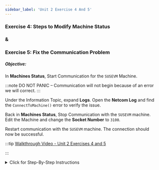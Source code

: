 ```yaml
---
sidebar_label: 'Unit 2 Exercise 4 And 5'
---
```


### Exercise 4: Steps to Modify Machine Status
### & 
### Exercise 5: Fix the Communication Problem

##### Objective:

In **Machines Status**, Start Communication for the ```SUSEVM``` Machine.

:::note
DO NOT PANIC – Communication will not begin because of an error we will correct.
:::

Under the Information Topic, expand **Logs**. Open the **Netcom Log** and find the ```ConnectToMachine()``` error to verify the issue.

Back in **Machines Status**, Stop Communication with the ```SUSEVM``` machine.  Edit the Machine and change the **Socket Number** to ```3100```.

Restart communication with the ```SUSEVM``` machine. The connection should now be successful.

<!--
<video width="320" height="240" controls>
  <source src="videobasic/U2E4and5.mp4" type="video/mp4"></source>
Your browser does not support the video tag.
</video>
-->

:::tip [Walkthrough Video - Unit 2 Exercises 4 and 5](../static/videobasic/U2E4and5.mp4)

:::

<details>

<summary>Click for Step-By-Step Instructions</summary>

### Exercise 4

1.	Under the Operations topic, Double-Click on **Machines Status**. 
2.	Right-Click on the **SUSEVM** machine and select **Start Communication**.
  *	Left-Clicking the Machine will refresh the communication.
3.	Hit ```F5``` to refresh the communication status.  

:::note
Do not panic! It is not going to communicate
:::

### Exercise 5

1.	Be sure the **Machines Status** tab is opened.
2.	Under the Information topic, expand Logs. 
3.	Double-Click the **Netcom Log**.
4.	A pop-up will appear showing an auto-updating Netcom log.
5.	Look for this entry in the Log file:

```
ConnectToMachine() – Exception happens at machine [SUSEVM]: 
A connection attempt failed because the connected party did not properly respond after a period of time, 
or established connection failed because the connected host has failed to respond [[IP ADDRESS:PORT]]
```

6.	Back to the Machines Status tab, Right-Click the SUSEVM machine and select **Stop Communication**.
7.	Still under the Machines Status tab, Right-Click the SUSEVM machine and select **Edit Machine**.
8.	In the Machines tab change the Socket Number to ```3100```.
9.	Click the Save button.
10.	Close the Machines tab.
11.	Back to the Machines Status tab, Right-Click the SUSEVM machine and select **Start Communication**.
12.	Refresh the screen. The SUSEVM should be communicating.
13.	Close the **SMANetCom.log** tab and the Machines Status tab.

</details>